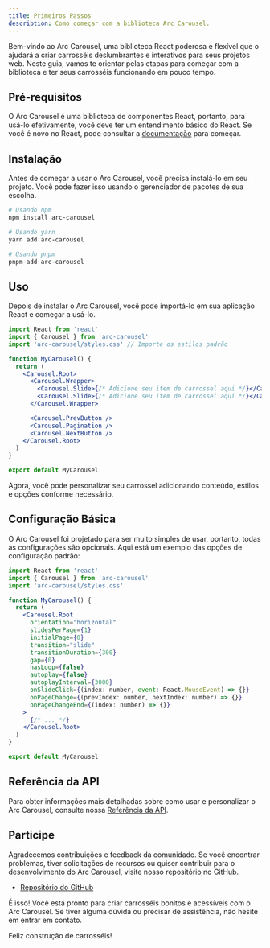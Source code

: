 ```yaml
---
title: Primeiros Passos
description: Como começar com a biblioteca Arc Carousel.
---
```


Bem-vindo ao Arc Carousel, uma biblioteca React poderosa e flexível que o ajudará a criar carrosséis deslumbrantes e interativos para seus projetos web. Neste guia, vamos te orientar pelas etapas para começar com a biblioteca e ter seus carrosséis funcionando em pouco tempo.

## Pré-requisitos

O Arc Carousel é uma biblioteca de componentes React, portanto, para usá-lo efetivamente, você deve ter um entendimento básico do React. Se você é novo no React, pode consultar a [documentação](https://react.dev/learn) para começar.

## Instalação

Antes de começar a usar o Arc Carousel, você precisa instalá-lo em seu projeto. Você pode fazer isso usando o gerenciador de pacotes de sua escolha.

```bash
# Usando npm
npm install arc-carousel

# Usando yarn
yarn add arc-carousel

# Usando pnpm
pnpm add arc-carousel
```

## Uso

Depois de instalar o Arc Carousel, você pode importá-lo em sua aplicação React e começar a usá-lo.

```jsx
import React from 'react'
import { Carousel } from 'arc-carousel'
import 'arc-carousel/styles.css' // Importe os estilos padrão

function MyCarousel() {
  return (
    <Carousel.Root>
      <Carousel.Wrapper>
        <Carousel.Slide>{/* Adicione seu item de carrossel aqui */}</Carousel.Slide>
        <Carousel.Slide>{/* Adicione seu item de carrossel aqui */}</Carousel.Slide>
      </Carousel.Wrapper>

      <Carousel.PrevButton />
      <Carousel.Pagination />
      <Carousel.NextButton />
    </Carousel.Root>
  )
}

export default MyCarousel
```

Agora, você pode personalizar seu carrossel adicionando conteúdo, estilos e opções conforme necessário.

## Configuração Básica

O Arc Carousel foi projetado para ser muito simples de usar, portanto, todas as configurações são opcionais. Aqui está um exemplo das opções de configuração padrão:

```jsx
import React from 'react'
import { Carousel } from 'arc-carousel'
import 'arc-carousel/styles.css'

function MyCarousel() {
  return (
    <Carousel.Root
      orientation="horizontal"
      slidesPerPage={1}
      initialPage={0}
      transition="slide"
      transitionDuration={300}
      gap={0}
      hasLoop={false}
      autoplay={false}
      autoplayInterval={3000}
      onSlideClick={(index: number, event: React.MouseEvent) => {}}
      onPageChange={(prevIndex: number, nextIndex: number) => {}}
      onPageChangeEnd={(index: number) => {}}
    >
      {/* ... */}
    </Carousel.Root>
  )
}

export default MyCarousel
```

## Referência da API

Para obter informações mais detalhadas sobre como usar e personalizar o Arc Carousel, consulte nossa [Referência da API](/pt-br/reference/carousel-root/).

## Participe

Agradecemos contribuições e feedback da comunidade. Se você encontrar problemas, tiver solicitações de recursos ou quiser contribuir para o desenvolvimento do Arc Carousel, visite nosso repositório no GitHub.

- [Repositório do GitHub](https://github.com/MBrunoS/arc-carousel)

É isso! Você está pronto para criar carrosséis bonitos e acessíveis com o Arc Carousel. Se tiver alguma dúvida ou precisar de assistência, não hesite em entrar em contato.

Feliz construção de carrosséis!
